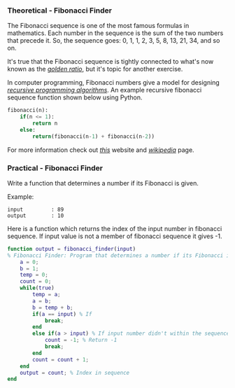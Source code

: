 ### Theoretical - Fibonacci Finder

The Fibonacci sequence is one of the most famous formulas in mathematics. Each number in the sequence is the sum of the two numbers that precede it. So, the sequence goes: 0, 1, 1, 2, 3, 5, 8, 13, 21, 34, and so on.

It's true that the Fibonacci sequence is tightly connected to what's now known as the *[golden ratio](https://www.mathsisfun.com/numbers/golden-ratio.html)*, but it's topic for another exercise.  

In computer programming, Fibonacci numbers give a model for designing *[recursive programming algorithms](https://www.cs.cmu.edu/~adamchik/15-121/lectures/Recursions/recursions.html)*. An example recursive fibonacci sequence function shown below using Python.  

```python
fibonacci(n):
    if(n <= 1):
        return n
    else:
        return(fibonacci(n-1) + fibonacci(n-2))
```

For more information check out _[this](http://mathworld.wolfram.com/FibonacciNumber.html)_ website and *[wikipedia](https://en.wikipedia.org/wiki/Fibonacci_number)* page.

### Practical - Fibonacci Finder

Write a function that determines a number if its Fibonacci is given.

Example:
```
input         : 89
output        : 10
```

Here is a function which returns the index of the input number in fibonacci sequence. If input value is not a member of fibonacci sequence it gives -1.

```matlab
function output = fibonacci_finder(input)
% Fibonacci Finder: Program that determines a number if its Fibonacci is given.
    a = 0;
    b = 1;
    temp = 0;
    count = 0;
    while(true)
        temp = a;
        a = b;
        b = temp + b;
        if(a == input) % If
            break;
        end
        else if(a > input) % If input number didn't within the sequence
            count = -1; % Return -1
            break;
        end
        count = count + 1;
    end
    output = count; % Index in sequence
end
```
